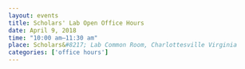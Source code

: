 ```yaml
---
layout: events
title: Scholars' Lab Open Office Hours
date: April 9, 2018
time: "10:00 am–11:30 am"
place: Scholars&#8217; Lab Common Room, Charlottesville Virginia
categories: ['office hours']
---
```

